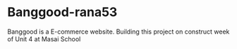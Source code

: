 # Banggood-rana53
Banggood is a E-commerce website. Building this project on construct week of Unit 4 at Masai School
